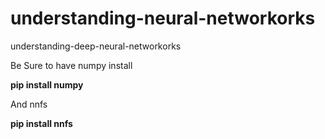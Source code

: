 # understanding-neural-networkorks

understanding-deep-neural-networkorks


Be Sure to have numpy install

**pip install numpy**

And nnfs

**pip install nnfs**
